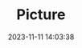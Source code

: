 ---
weight: 1
images:
- /images/edited/196.jpeg
title: Picture
date: 2023-11-11 14:03:38
tags: [luminarneo,work,ILCE7M3,70.0,car,person]
---